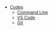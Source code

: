 - [Codes](/codes)
  - [Command Line](codes/command-line)
  - [VS Code](codes/visual-studio-code)
  - [Git](codes/git.md)
